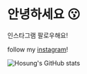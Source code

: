 # 안녕하세요 😗

인스타그램 팔로우해요!

follow my [instagram](https://www.instagram.com/dev._ho/)!

![Hosung's GitHub stats](https://github-readme-stats.vercel.app/api?username=velo1203&show_icons=true&theme=radical)
